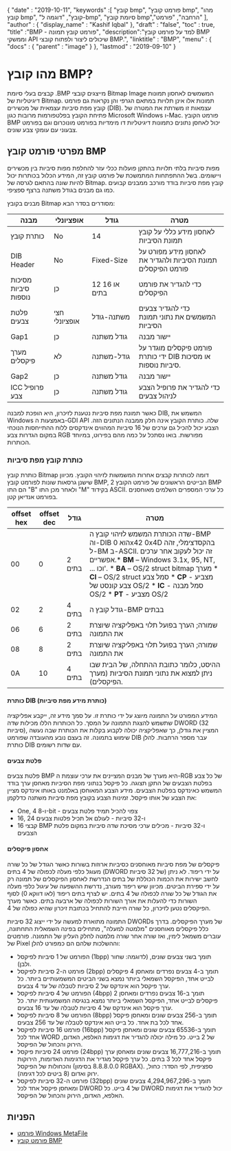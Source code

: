 {
  "date" : "2019-10-11",
  "keywords" :[ "קובץ bmp", "פורמט קובץ bmp", "מהו קובץ bmp", "קובץ", "דוגמה ל-bmp", "סיומת קובץ bmp","הרחבה", "פורמט" ],
  "author" : {
    "display_name" : "Kashif Iqbal"
},
  "draft" : "false",
  "toc" : true,
  "title" :"BMP - פורמט קובץ תמונה",
  "description":"למד על פורמט קובץ BMP וממשקי API שיכולים ליצור ולפתוח קובצי BMP.",
  "linktitle" : "BMP",
  "menu" : {
    "docs" : {
      "parent" : "image"
}
},
  "lastmod" : "2019-09-10"
}

# מהו קובץ BMP? #

קבצים בעלי סיומת .BMP מייצגים קובצי Bitmap Image המשמשים לאחסון תמונות דיגיטליות של Bitmap. תמונות אלו אינן תלויות במתאם הגרפי והן נקראות גם פורמט קובץ מפת סיביות עצמאית של מכשירים (DIB). עצמאות זו משרתת את המטרה של פתיחת הקובץ בפלטפורמות מרובות כגון Microsoft Windows ו-Mac. פורמט הקובץ BMP יכול לאחסן נתונים כתמונות דיגיטליות דו מימדיות בפורמט מונוכרום וגם בפורמט צבעוני עם עומקי צבע שונים.

## מפרטי פורמט קובץ BMP ##

מפות סיביות בלתי תלויות בהתקן פועלות ככלי עזר להחלפת מפות סיביות בין מכשירים ויישומים. בשל ההתפתחות המתמשכת של פורמט קובץ זה, המידע הכלול בכותרות יכול להיות שונה בהתאם לגרסה של Bitmap. קובץ מפת סיביות בודד מורכב ממבנים קבועים כמו גם מבנים בגודל משתנה ברצף ספציפי.

מבנים בקובץ Bitmap מסודרים בסדר הבא:


|מבנה|אופציונלי|גודל|מטרה
---|---|---|---|
|כותרת קובץ|No|14|לאחסון מידע כללי על קובץ תמונת הסיביות
|DIB Header|No|Fixed-Size|לאחסון מידע מפורט על תמונת הסיביות ולהגדיר את פורמט הפיקסלים
|מסיכות סיביות נוספות|כן|12 או 16 בתים|כדי להגדיר את פורמט הפיקסלים
|פלטת צבעים|חצי אופציונלי|משתנה-גודל|כדי להגדיר צבעים המשמשים את נתוני תמונת הסיביות
|Gap1|כן|גודל משתנה|יישור מבנה
|מערך פיקסלים|לא|גודל-משתנה|פורמט פיקסלים מוגדר על ידי כותרת DIB או מסיכות סיביות נוספות.
|Gap2|כן|גודל משתנה|יישור מבנה
|ICC פרופיל צבע|כן|גודל משתנה|כדי להגדיר את פרופיל הצבע לניהול צבעים

כאשר תמונת מפת סיביות נטענת לזיכרון, היא הופכת למבנה DIB, המשמש את Windows באמצעות ה-GDI API שלה. כותרת הקובץ אינה חלק ממבנה הנתונים הזה. הצבע יכול להכיל גם ערכים של 16 סיביות המהווים אינדקסים ללוח ההתייחסות הנוכחי במקום הגדרות צבע RGB מפורשות. בואו נסתכל על כמה מהם בפירוט, במיוחד הכותרות.

### כותרת קובץ מפת סיביות ###

כותרת קובץ Bitmap דומה לכותרות קבצים אחרות המשמשות לזיהוי הקובץ. מכיוון שישנן גרסאות שונות לפורמט קובץ BMP, 2 הבייטים הראשונים של פורמט הקובץ BMP הם התו "B" ולאחר מכן התו "M" בקידוד ASCII. כל ערכי המספרים השלמים מאוחסנים בפורמט אנדיאן קטן.

|offset hex|offset dec|גודל|מטרה
---|---|---|---|
|00|0|2 בתים|שדה הכותרת המשמש לזיהוי קובץ ה-BMP וה-DIB הוא 0x42 0x4D בהקסדצימלי, זהה ל-BM ב-ASCII. זה יכול לעקוב אחר ערכים אפשריים.* **BM** – Windows 3.1x, 95, NT, ... וכו'. * **BA** – OS/2 struct bitmap מערך * **CI** – OS/2 struct סמל צבע * **CP** - מצביע צבע קונסט של OS/2 * **IC** - סמל מבנה OS/2 * **PT** - מצביע OS/2
|02|2|4 בתים|גודל קובץ ה-BMP בבתים
|06|6|2 בתים|שמורה; הערך בפועל תלוי באפליקציה שיוצרת את התמונה
|08|8|2 בתים|שמורה; הערך בפועל תלוי באפליקציה שיוצרת את התמונה
|0A|10|4 בתים|ההיסט, כלומר כתובת ההתחלה, של הבית שבו ניתן למצוא את נתוני תמונת הסיביות (מערך הפיקסלים).

#### כותרת DIB (כותרת מידע מפת סיביות) ####

המידע המפורט על התמונה מיוצג על ידי כותרת זו. על סמך מידע זה, ייקבע אפליקציה שתשמש להצגת התמונה על המסך. כל הכותרות הללו מכילות שדה DWORD (32 סיביות), המציין את גודלן, כך שאפליקציה יכולה לקבוע בקלות את הכותרת שבה נעשה שימוש בתמונה. זה בעצם נובע מהעובדה שפורמט DIB עבר מספר הרחבות. להלן כותרת DIB עם שדות רשומים.

#### פלטת צבעים ####

פלטת צבעים BMP היא מערך של מבנים המציינים את ערכי עוצמת ה-RGB של כל צבע בפלטת הצבעים של התקן תצוגה. כל פיקסל בנתוני מפת הסיביות מאחסן ערך בודד המשמש כאינדקס בפלטת הצבעים. מידע הצבע המאוחסן באלמנט באותו אינדקס מציין את הצבע של אותו פיקסל. זמינות הצבע בקובץ מפת סיביות משתנה כדלקמן:

* One, 4 ו-8-bit - צפוי להכיל תמיד פלטת צבעים
* 16, 24 ו-32 סיביות - לעולם אל תכיל פלטות צבעים
* 16 קבצי BMP ו-32 סיביות - מכילים ערכי מסיכת שדה סיביות במקום פלטת הצבעים

#### אחסון פיקסלים ####

פיקסלים של מפת סיביות מאוחסנים כסיביות ארוזות בשורות כאשר הגודל של כל שורה מעוגל כלפי מעלה לכפולה של 4 בתים (DWORD של 32 סיביות) על ידי ריפוד. לא ניתן לחשב ישירות את הכמות הכוללת של בתים הנדרשת לאחסון הפיקסלים של תמונה רק על ידי ספירת הביטים. מכיוון שיש ריפוד מעורב, נדרשת ההשפעה של עיגול כלפי מעלה את הגודל של כל שורה לכפולה של 4 בתים. יש לצרף בתים ריפוד (לאו דווקא 0) לסוף השורות כדי להעלות את אורך השורות לכפולה של ארבעה בתים. כאשר מערך הפיקסלים נטען לזיכרון, כל שורה חייבת להתחיל בכתובת זיכרון שהיא כפולה של 4.

התמונה מתוארת למעשה על ידי ייצוג 32 סיביות DWORDs של מערך הפיקסלים. בדרך כלל פיקסלים מאוחסנים "מלמטה למעלה", מתחילים בפינה השמאלית התחתונה, עוברים משמאל לימין, ואז שורה אחר שורה מלמטה לחלק העליון של התמונה. פורמטים של Pixel וההשלכות שלהם הם כמפורט להלן:

* הפורמט של 1 סיביות לפיקסל (1bpp) תומך בשני צבעים שונים, (לדוגמה: שחור ולבן).
* פורמט ה-2 סיביות לפיקסל (2bpp) תומך ב-4 צבעים נפרדים ומאחסן 4 פיקסלים לבייט אחד, הפיקסל השמאלי ביותר נמצא בשני הביטים המשמעותיים ביותר. כל ערך פיקסל הוא אינדקס של 2 סיביות לטבלה של עד 4 צבעים.
* הפורמט של 4 סיביות לפיקסל (4bpp) תומך ב-16 צבעים נפרדים ומאחסן 2 פיקסלים לבייט אחד, הפיקסל השמאלי ביותר נמצא בנגיסה המשמעותית יותר. כל ערך פיקסל הוא אינדקס של 4 סיביות לטבלה של עד 16 צבעים.
* הפורמט של 8 סיביות לפיקסל (8bpp) תומך ב-256 צבעים שונים ומאחסן פיקסל אחד לכל בת אחד. כל בייט הוא אינדקס לטבלה של עד 256 צבעים.
* פורמט 16 סיביות לפיקסל (16bpp) תומך ב-65536 צבעים שונים ומאחסן פיקסל אחד לכל WORD של 2 בייט. כל מילה יכולה להגדיר את דגימות האלפא, האדום, הירוק והכחול של הפיקסל.
* פורמט 24 סיביות פיקסל (24bpp) תומך ב-16,777,216 צבעים שונים ומאחסן ערך פיקסל אחד לכל 3 בתים. כל ערך פיקסל מגדיר את הדגימות האדומות, הירוקות והכחולות של הפיקסל (8.8.8.0.0 בסימון RGBAX). ספציפית, לפי הסדר: כחול, ירוק ואדום (8 ביטים לכל דגימה).
* פורמט ה-32 סיביות לפיקסל (32bpp) תומך ב-4,294,967,296 צבעים שונים ומאחסן פיקסל אחד לכל DWORD של 4 בייט. כל DWORD יכול להגדיר את דגימות האלפא, האדום, הירוק והכחול של הפיקסל.

## הפניות ##

* [פורמט Windows MetaFile](https://learn.microsoft.com/en-us/openspecs/windows_protocols/ms-wmf/4813e7fd-52d0-4f42-965f-228c8b7488d2)
* [פורמט קובץ BMP](https://en.wikipedia.org/wiki/BMP_file_format)

